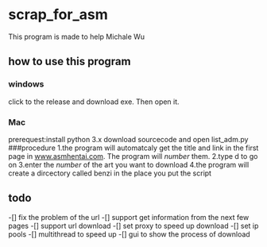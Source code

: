 # scrap_for_asm
This program is made to help Michale Wu
## how to use this program
### windows
click to the release and download exe. Then open it.
### Mac
prerequest:install python 3.x
download sourcecode and open list_adm.py
###procedure
1.the program will automatcaly get the title and link in the first page in www.asmhentai.com. The program will *number* them.
2.type d to go on
3.enter the *number* of the art you want to download
4.the program will create a dircectory called benzi in the place you put the script
## todo

-[] fix the problem of the url 
-[] support get information from the next few pages
-[] support url download
-[] set proxy to speed up download
-[] set ip pools
-[] multithread to speed up
-[] gui to show the process of download
